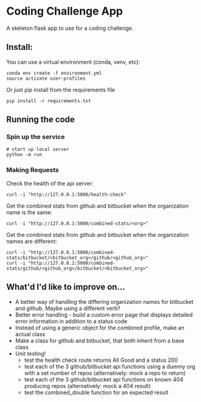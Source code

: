 # Coding Challenge App

A skeleton flask app to use for a coding challenge.

## Install:

You can use a virtual environment (conda, venv, etc):

```
conda env create -f environment.yml
source activate user-profiles
```

Or just pip install from the requirements file

```
pip install -r requirements.txt
```

## Running the code

### Spin up the service

```
# start up local server
python -m run
```

### Making Requests

Check the health of the api server:

```
curl -i "http://127.0.0.1:5000/health-check"
```

Get the combined stats from github and bitbucket when the organization name is the same:

```
curl -i "http://127.0.0.1:5000/combined-stats/<org>"
```

Get the combined stats from github and bitbucket when the organization names are different:

```
curl -i "http://127.0.0.1:5000/combined-stats/bitbucket/<bitbucket_org>/github/<github_org>"
curl -i "http://127.0.0.1:5000/combined-stats/github/<github_org>/bitbucket/<bitbucket_org>"
```

## What'd I'd like to improve on...

- A better way of handling the differing organization names for bitbucket and github. Maybe using a different verb?
- Better error handling - build a custom error page that displays detailed error information in addition to a status code
- Instead of using a generic object for the combined profile, make an actual class
- Make a class for github and bitbucket, that both inherit from a base class
- Unit testing!
  - test the health check route returns All Good and a status 200
  - test each of the 3 github/bitbucket api functions using a dummy org with a set number of repos (alternatively: mock a repo to return)
  - test each of the 3 github/bitbucket api functions on known 404 producing repos (alternatively: mock a 404 result)
  - test the combined_double function for an expected result
